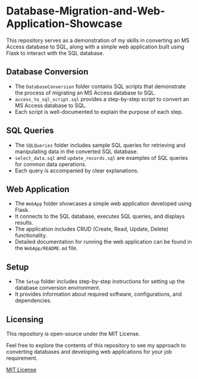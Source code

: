 # Database-Migration-and-Web-Application-Showcase

This repository serves as a demonstration of my skills in converting an MS Access database to SQL, along with a simple web application built using Flask to interact with the SQL database.

## Database Conversion

- The `DatabaseConversion` folder contains SQL scripts that demonstrate the process of migrating an MS Access database to SQL.
- `access_to_sql_script.sql` provides a step-by-step script to convert an MS Access database to SQL.
- Each script is well-documented to explain the purpose of each step.

## SQL Queries

- The `SQLQueries` folder includes sample SQL queries for retrieving and manipulating data in the converted SQL database.
- `select_data.sql` and `update_records.sql` are examples of SQL queries for common data operations.
- Each query is accompanied by clear explanations.

## Web Application

- The `WebApp` folder showcases a simple web application developed using Flask.
- It connects to the SQL database, executes SQL queries, and displays results.
- The application includes CRUD (Create, Read, Update, Delete) functionality.
- Detailed documentation for running the web application can be found in the `WebApp/README.md` file.

## Setup

- The `Setup` folder includes step-by-step instructions for setting up the database conversion environment.
- It provides information about required software, configurations, and dependencies.

## Licensing

This repository is open-source under the MIT License.

Feel free to explore the contents of this repository to see my approach to converting databases and developing web applications for your job requirement.

[MIT License](LICENSE)
